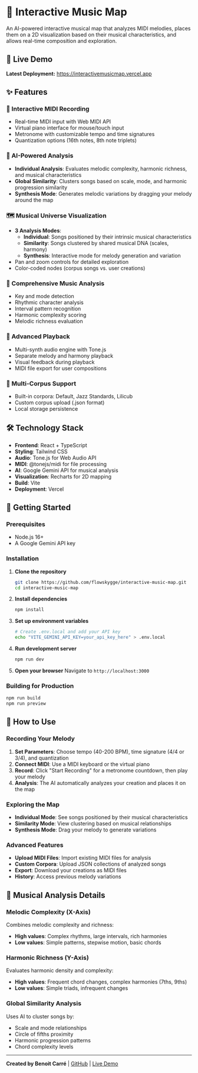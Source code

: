 # 🎵 Interactive Music Map

An AI-powered interactive musical map that analyzes MIDI melodies, places them on a 2D visualization based on their musical characteristics, and allows real-time composition and exploration.

## 🚀 Live Demo

**Latest Deployment:** https://interactivemusicmap.vercel.app

## ✨ Features

### 🎹 Interactive MIDI Recording
- Real-time MIDI input with Web MIDI API
- Virtual piano interface for mouse/touch input
- Metronome with customizable tempo and time signatures
- Quantization options (16th notes, 8th note triplets)

### 🧠 AI-Powered Analysis
- **Individual Analysis**: Evaluates melodic complexity, harmonic richness, and musical characteristics
- **Global Similarity**: Clusters songs based on scale, mode, and harmonic progression similarity
- **Synthesis Mode**: Generates melodic variations by dragging your melody around the map

### 🗺️ Musical Universe Visualization
- **3 Analysis Modes**:
  - **Individual**: Songs positioned by their intrinsic musical characteristics
  - **Similarity**: Songs clustered by shared musical DNA (scales, harmony)
  - **Synthesis**: Interactive mode for melody generation and variation
- Pan and zoom controls for detailed exploration
- Color-coded nodes (corpus songs vs. user creations)

### 🎼 Comprehensive Music Analysis
- Key and mode detection
- Rhythmic character analysis
- Interval pattern recognition
- Harmonic complexity scoring
- Melodic richness evaluation

### 🎵 Advanced Playback
- Multi-synth audio engine with Tone.js
- Separate melody and harmony playback
- Visual feedback during playback
- MIDI file export for user compositions

### 📂 Multi-Corpus Support
- Built-in corpora: Default, Jazz Standards, Lilicub
- Custom corpus upload (.json format)
- Local storage persistence

## 🛠️ Technology Stack

- **Frontend**: React + TypeScript
- **Styling**: Tailwind CSS
- **Audio**: Tone.js for Web Audio API
- **MIDI**: @tonejs/midi for file processing
- **AI**: Google Gemini API for musical analysis
- **Visualization**: Recharts for 2D mapping
- **Build**: Vite
- **Deployment**: Vercel

## 🚦 Getting Started

### Prerequisites
- Node.js 16+
- A Google Gemini API key

### Installation

1. **Clone the repository**
   ```bash
   git clone https://github.com/flowskygge/interactive-music-map.git
   cd interactive-music-map
   ```

2. **Install dependencies**
   ```bash
   npm install
   ```

3. **Set up environment variables**
   ```bash
   # Create .env.local and add your API key
   echo "VITE_GEMINI_API_KEY=your_api_key_here" > .env.local
   ```

4. **Run development server**
   ```bash
   npm run dev
   ```

5. **Open your browser**
   Navigate to `http://localhost:3000`

### Building for Production

```bash
npm run build
npm run preview
```

## 🎯 How to Use

### Recording Your Melody
1. **Set Parameters**: Choose tempo (40-200 BPM), time signature (4/4 or 3/4), and quantization
2. **Connect MIDI**: Use a MIDI keyboard or the virtual piano
3. **Record**: Click "Start Recording" for a metronome countdown, then play your melody
4. **Analysis**: The AI automatically analyzes your creation and places it on the map

### Exploring the Map
- **Individual Mode**: See songs positioned by their musical characteristics
- **Similarity Mode**: View clustering based on musical relationships
- **Synthesis Mode**: Drag your melody to generate variations

### Advanced Features
- **Upload MIDI Files**: Import existing MIDI files for analysis
- **Custom Corpora**: Upload JSON collections of analyzed songs
- **Export**: Download your creations as MIDI files
- **History**: Access previous melody variations

## 🧪 Musical Analysis Details

### Melodic Complexity (X-Axis)
Combines melodic complexity and richness:
- **High values**: Complex rhythms, large intervals, rich harmonies
- **Low values**: Simple patterns, stepwise motion, basic chords

### Harmonic Richness (Y-Axis)
Evaluates harmonic density and complexity:
- **High values**: Frequent chord changes, complex harmonies (7ths, 9ths)
- **Low values**: Simple triads, infrequent changes

### Global Similarity Analysis
Uses AI to cluster songs by:
- Scale and mode relationships
- Circle of fifths proximity
- Harmonic progression patterns
- Chord complexity levels

---

**Created by Benoit Carré** | [GitHub](https://github.com/flowskygge) | [Live Demo](https://interactivemusicmap.vercel.app)
